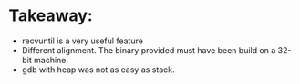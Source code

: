 # Takeaway:
* recvuntil is a very useful feature
* Different alignment. The binary provided must have been build on a 32-bit machine.
* gdb with heap was not as easy as stack.